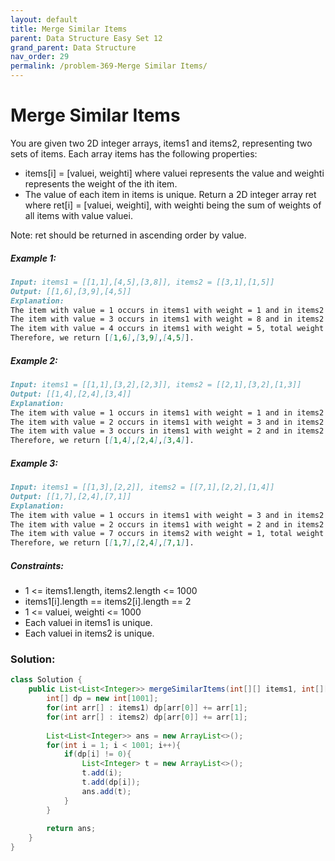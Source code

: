 ```yaml
---
layout: default
title: Merge Similar Items
parent: Data Structure Easy Set 12
grand_parent: Data Structure
nav_order: 29
permalink: /problem-369-Merge Similar Items/
---
```

# Merge Similar Items
You are given two 2D integer arrays, items1 and items2, representing two sets of items. Each array items has the following properties:

* items[i] = [valuei, weighti] where valuei represents the value and weighti represents the weight of the ith item.
* The value of each item in items is unique.
Return a 2D integer array ret where ret[i] = [valuei, weighti], with weighti being the sum of weights of all items with value valuei.

Note: ret should be returned in ascending order by value.

##### Example 1:
```markdown
Input: items1 = [[1,1],[4,5],[3,8]], items2 = [[3,1],[1,5]]
Output: [[1,6],[3,9],[4,5]]
Explanation:
The item with value = 1 occurs in items1 with weight = 1 and in items2 with weight = 5, total weight = 1 + 5 = 6.
The item with value = 3 occurs in items1 with weight = 8 and in items2 with weight = 1, total weight = 8 + 1 = 9.
The item with value = 4 occurs in items1 with weight = 5, total weight = 5.  
Therefore, we return [[1,6],[3,9],[4,5]].
```
##### Example 2:
```markdown
Input: items1 = [[1,1],[3,2],[2,3]], items2 = [[2,1],[3,2],[1,3]]
Output: [[1,4],[2,4],[3,4]]
Explanation:
The item with value = 1 occurs in items1 with weight = 1 and in items2 with weight = 3, total weight = 1 + 3 = 4.
The item with value = 2 occurs in items1 with weight = 3 and in items2 with weight = 1, total weight = 3 + 1 = 4.
The item with value = 3 occurs in items1 with weight = 2 and in items2 with weight = 2, total weight = 2 + 2 = 4.
Therefore, we return [[1,4],[2,4],[3,4]].
```
##### Example 3:
```markdown
Input: items1 = [[1,3],[2,2]], items2 = [[7,1],[2,2],[1,4]]
Output: [[1,7],[2,4],[7,1]]
Explanation:
The item with value = 1 occurs in items1 with weight = 3 and in items2 with weight = 4, total weight = 3 + 4 = 7.
The item with value = 2 occurs in items1 with weight = 2 and in items2 with weight = 2, total weight = 2 + 2 = 4.
The item with value = 7 occurs in items2 with weight = 1, total weight = 1.
Therefore, we return [[1,7],[2,4],[7,1]].
```
##### Constraints:
* 1 <= items1.length, items2.length <= 1000
* items1[i].length == items2[i].length == 2
* 1 <= valuei, weighti <= 1000
* Each valuei in items1 is unique.
* Each valuei in items2 is unique.

### Solution:
```java
class Solution {
    public List<List<Integer>> mergeSimilarItems(int[][] items1, int[][] items2) {
        int[] dp = new int[1001];
        for(int arr[] : items1) dp[arr[0]] += arr[1];
        for(int arr[] : items2) dp[arr[0]] += arr[1];
        
        List<List<Integer>> ans = new ArrayList<>();
        for(int i = 1; i < 1001; i++){
            if(dp[i] != 0){
                List<Integer> t = new ArrayList<>();
                t.add(i);
                t.add(dp[i]);
                ans.add(t);
            }
        }
        
        return ans;
    }
}
```